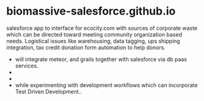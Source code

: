 biomassive-salesforce.github.io
===============================

salesforce app to interface for ecocity.com with sources of corporate waste which can be directed toward meeting community organization based needs.  Logistical issues like warehousing, data tagging, ups shipping integration, 
tax credit donation form automation to help donors.



- will integrate meteor, and grails together with salesforce via db paas services.
- 
- 
- while experimenting with development workflows which can incorporate Test Driven Development..


